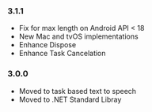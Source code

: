 ### 3.1.1
- Fix for max length on Android API < 18
- New Mac and tvOS implementations
- Enhance Dispose
- Enhance Task Cancelation

### 3.0.0
- Moved to task based text to speech
- Moved to .NET Standard Libray
